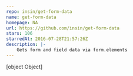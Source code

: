 ```yaml
---
repo: insin/get-form-data
name: get-form-data
homepage: NA
url: https://github.com/insin/get-form-data
stars: 106
starredAt: 2016-07-28T21:57:26Z
description: |-
    Gets form and field data via form.elements
---
```


[object Object]
